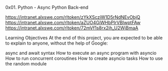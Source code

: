 0x01. Python - Async
Python
Back-end

https://intranet.alxswe.com/rltoken/zYkXScziW1D5rNdNEvObjQ
https://intranet.alxswe.com/rltoken/aZUO4GiWHbPIrVBIwptFAw
https://intranet.alxswe.com/rltoken/72mVf1s8rx2ih_U2WjBmaA

Learning Objectives
At the end of this project, you are expected to be able to explain to anyone, without the help of Google:

async and await syntax
How to execute an async program with asyncio
How to run concurrent coroutines
How to create asyncio tasks
How to use the random module
